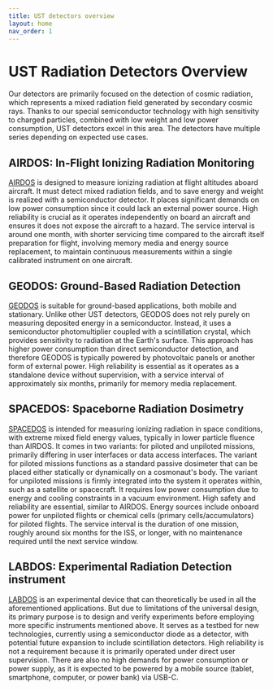 ```yaml
---
title: UST detectors overview
layout: home
nav_order: 1
---
```


# UST Radiation Detectors Overview

Our detectors are primarily focused on the detection of cosmic radiation, which represents a mixed radiation field generated by secondary cosmic rays. Thanks to our special semiconductor technology with high sensitivity to charged particles, combined with low weight and low power consumption, UST detectors excel in this area. The detectors have multiple series depending on expected use cases.

## AIRDOS: In-Flight Ionizing Radiation Monitoring

[AIRDOS](https://docs.dos.ust.cz/airdos) is designed to measure ionizing radiation at flight altitudes aboard aircraft. It must detect mixed radiation fields, and to save energy and weight is realized with a semiconductor detector. It places significant demands on low power consumption since it could lack an external power source. High reliability is crucial as it operates independently on board an aircraft and ensures it does not expose the aircraft to a hazard. The service interval is around one month, with shorter servicing time compared to the aircraft itself preparation for flight, involving memory media and energy source replacement, to maintain continuous measurements within a single calibrated instrument on one aircraft.

## GEODOS: Ground-Based Radiation Detection

[GEODOS](https://docs.dos.ust.cz/geodos) is suitable for ground-based applications, both mobile and stationary. Unlike other UST detectors, GEODOS does not rely purely on measuring deposited energy in a semiconductor. Instead, it uses a semiconductor photomultiplier coupled with a scintillation crystal, which provides sensitivity to radiation at the Earth's surface. This approach has higher power consumption than direct semiconductor detection, and therefore GEODOS is typically powered by photovoltaic panels or another form of external power. High reliability is essential as it operates as a standalone device without supervision, with a service interval of approximately six months, primarily for memory media replacement.

## SPACEDOS: Spaceborne Radiation Dosimetry

[SPACEDOS](https://docs.dos.ust.cz/spacedos) is intended for measuring ionizing radiation in space conditions, with extreme mixed field energy values, typically in lower particle fluence than AIRDOS. It comes in two variants: for piloted and unpiloted missions, primarily differing in user interfaces or data access interfaces. The variant for piloted missions functions as a standard passive dosimeter that can be placed either statically or dynamically on a cosmonaut's body. The variant for unpiloted missions is firmly integrated into the system it operates within, such as a satellite or spacecraft. It requires low power consumption due to energy and cooling constraints in a vacuum environment. High safety and reliability are essential, similar to AIRDOS. Energy sources include onboard power for unpiloted flights or chemical cells (primary cells/accumulators) for piloted flights. The service interval is the duration of one mission, roughly around six months for the ISS, or longer, with no maintenance required until the next service window.

## LABDOS: Experimental Radiation Detection instrument

[LABDOS](https://docs.dos.ust.cz/labdos) is an experimental device that can theoretically be used in all the aforementioned applications. But due to limitations of the universal design, its primary purpose is to design and verify experiments before employing more specific instruments mentioned above. It serves as a testbed for new technologies, currently using a semiconductor diode as a detector, with potential future expansion to include scintillation detectors. High reliability is not a requirement because it is primarily operated under direct user supervision. There are also no high demands for power consumption or power supply, as it is expected to be powered by a mobile source (tablet, smartphone, computer, or power bank) via USB-C.
